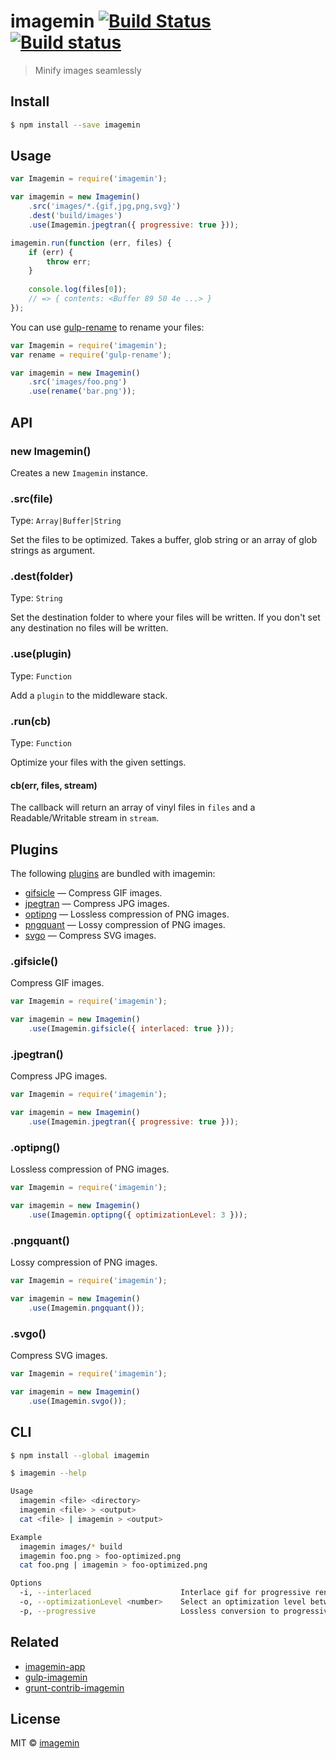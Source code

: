 # imagemin [![Build Status](http://img.shields.io/travis/imagemin/imagemin.svg?style=flat)](https://travis-ci.org/imagemin/imagemin) [![Build status](https://ci.appveyor.com/api/projects/status/wlnem7wef63k4n1t)](https://ci.appveyor.com/project/ShinnosukeWatanabe/imagemin)

> Minify images seamlessly


## Install

```sh
$ npm install --save imagemin
```


## Usage

```js
var Imagemin = require('imagemin');

var imagemin = new Imagemin()
	.src('images/*.{gif,jpg,png,svg}')
	.dest('build/images')
	.use(Imagemin.jpegtran({ progressive: true }));

imagemin.run(function (err, files) {
	if (err) {
		throw err;
	}
	
	console.log(files[0]);
	// => { contents: <Buffer 89 50 4e ...> }
});
```

You can use [gulp-rename](https://github.com/hparra/gulp-rename) to rename your files:

```js
var Imagemin = require('imagemin');
var rename = require('gulp-rename');

var imagemin = new Imagemin()
	.src('images/foo.png')
	.use(rename('bar.png'));
```


## API

### new Imagemin()

Creates a new `Imagemin` instance.

### .src(file)

Type: `Array|Buffer|String`

Set the files to be optimized. Takes a buffer, glob string or an array of glob strings 
as argument.

### .dest(folder)

Type: `String`

Set the destination folder to where your files will be written. If you don't set 
any destination no files will be written.

### .use(plugin)

Type: `Function`

Add a `plugin` to the middleware stack.

### .run(cb)

Type: `Function`

Optimize your files with the given settings.

#### cb(err, files, stream)

The callback will return an array of vinyl files in `files` and a Readable/Writable 
stream in `stream`.


## Plugins

The following [plugins](https://www.npmjs.org/browse/keyword/imageminplugin) are bundled with imagemin:

* [gifsicle](#gifsicle) — Compress GIF images.
* [jpegtran](#jpegtran) — Compress JPG images.
* [optipng](#optipng) — Lossless compression of PNG images.
* [pngquant](#pngquant) — Lossy compression of PNG images.
* [svgo](#svgo) — Compress SVG images.

### .gifsicle()

Compress GIF images.

```js
var Imagemin = require('imagemin');

var imagemin = new Imagemin()
	.use(Imagemin.gifsicle({ interlaced: true }));
```

### .jpegtran()

Compress JPG images.

```js
var Imagemin = require('imagemin');

var imagemin = new Imagemin()
	.use(Imagemin.jpegtran({ progressive: true }));
```

### .optipng()

Lossless compression of PNG images.

```js
var Imagemin = require('imagemin');

var imagemin = new Imagemin()
	.use(Imagemin.optipng({ optimizationLevel: 3 }));
```

### .pngquant()

Lossy compression of PNG images.

```js
var Imagemin = require('imagemin');

var imagemin = new Imagemin()
	.use(Imagemin.pngquant());
```

### .svgo()

Compress SVG images.

```js
var Imagemin = require('imagemin');

var imagemin = new Imagemin()
	.use(Imagemin.svgo());
```


## CLI

```bash
$ npm install --global imagemin
```

```sh
$ imagemin --help

Usage
  imagemin <file> <directory>
  imagemin <file> > <output>
  cat <file> | imagemin > <output>

Example
  imagemin images/* build
  imagemin foo.png > foo-optimized.png
  cat foo.png | imagemin > foo-optimized.png

Options
  -i, --interlaced                    Interlace gif for progressive rendering
  -o, --optimizationLevel <number>    Select an optimization level between 0 and 7
  -p, --progressive                   Lossless conversion to progressive
```


## Related

- [imagemin-app](https://github.com/imagemin/imagemin-app)
- [gulp-imagemin](https://github.com/sindresorhus/gulp-imagemin)
- [grunt-contrib-imagemin](https://github.com/gruntjs/grunt-contrib-imagemin)


## License

MIT © [imagemin](https://github.com/imagemin)
